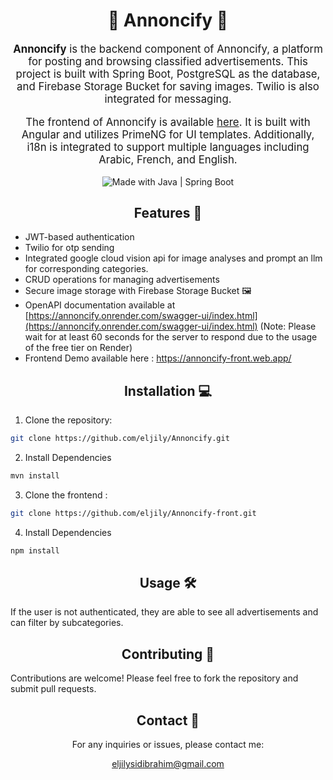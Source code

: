 <h1 align="center">📢 Annoncify 📢</h1>

<p align="center" style="font-size: 1.2em;">
  <strong>Annoncify</strong> is the backend component of Annoncify, a platform for posting and browsing classified advertisements. This project is built with Spring Boot, PostgreSQL as the database, and Firebase Storage Bucket for saving images. Twilio is also integrated for messaging.
</p>
<p align="center" style="font-size: 1.2em;">
  The frontend of Annoncify is available <a href="https://github.com/eljily/annoncify-front">here</a>. It is built with Angular and utilizes PrimeNG for UI templates. Additionally, i18n is integrated to support multiple languages including Arabic, French, and English.
</p>


<p align="center">
  <img src="https://img.shields.io/badge/Made%20with-Java%20%7C%20Spring%20Boot-blue" alt="Made with Java | Spring Boot">
</p>

<h2 align="center">Features 🚀</h2>

- JWT-based authentication 
- Twilio for otp sending
- Integrated google cloud vision api for image analyses and prompt an llm for corresponding categories.
- CRUD operations for managing advertisements 
- Secure image storage with Firebase Storage Bucket 🖼️
- OpenAPI documentation available at [https://annoncify.onrender.com/swagger-ui/index.html](https://annoncify.onrender.com/swagger-ui/index.html) (Note: Please wait for at least 60 seconds for the server to respond due to the usage of the free tier on Render)
- Frontend Demo available here : https://annoncify-front.web.app/

<h2 align="center">Installation 💻</h2>

1. Clone the repository:

```bash
git clone https://github.com/eljily/Annoncify.git
```

2. Install Dependencies

```bash
mvn install
```
3. Clone the frontend :

```bash
git clone https://github.com/eljily/Annoncify-front.git
```
4. Install Dependencies

```bash
npm install
```

<h2 align="center">Usage 🛠️</h2>
If the user is not authenticated, they are able to see all advertisements and can filter by subcategories.

<h2 align="center">Contributing 🤝</h2>
Contributions are welcome! Please feel free to fork the repository and submit pull requests.
<h2 align="center">Contact 📧</h2>
<p align="center">For any inquiries or issues, please contact me:</p>
<p align="center"><a href="mailto:eljilysidibrahim@gmail.com">eljilysidibrahim@gmail.com</a></p>
